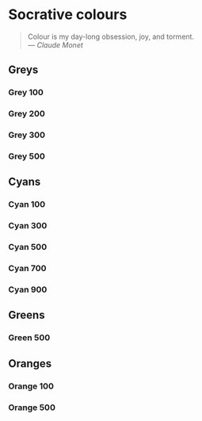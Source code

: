# Socrative colours

> Colour is my day-long obsession, joy, and torment. \
> — *Claude Monet*

<ColorScale theme="socrative" hue="grey" />

<ColorScale theme="socrative" hue="cyan" />

<ColorScale theme="socrative" hue="green" />

<ColorScale theme="socrative" hue="orange" />

## Greys

### Grey 100

<ColorSwatch theme="socrative" hue="grey" scale="100" />

### Grey 200

<ColorSwatch theme="socrative" hue="grey" scale="200" />

### Grey 300

<ColorSwatch theme="socrative" hue="grey" scale="300" />

### Grey 500

<ColorSwatch theme="socrative" hue="grey" scale="500" />

## Cyans

### Cyan 100

<ColorSwatch theme="socrative" hue="cyan" scale="100" />

### Cyan 300

<ColorSwatch theme="socrative" hue="cyan" scale="300" />

### Cyan 500

<ColorSwatch theme="socrative" hue="cyan" scale="500" />

### Cyan 700

<ColorSwatch theme="socrative" hue="cyan" scale="700" />

### Cyan 900

<ColorSwatch theme="socrative" hue="cyan" scale="900" />

## Greens

### Green 500

<ColorSwatch theme="socrative" hue="green" scale="500" />

## Oranges

### Orange 100

<ColorSwatch theme="socrative" hue="orange" scale="100" />

### Orange 500

<ColorSwatch theme="socrative" hue="orange" scale="500" />

